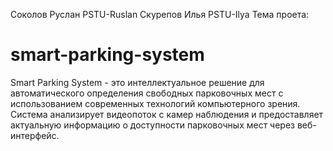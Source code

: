 Соколов Руслан PSTU-Ruslan
Скурепов Илья PSTU-Ilya
Тема проета:
# smart-parking-system
Smart Parking System - это интеллектуальное решение для автоматического определения свободных парковочных мест с использованием современных технологий компьютерного зрения. Система анализирует видеопоток с камер наблюдения и предоставляет актуальную информацию о доступности парковочных мест через веб-интерфейс.

